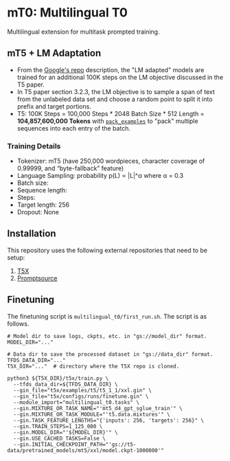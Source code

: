 # mT0: Multilingual T0

Multilingual extension for multitask prompted training.

## mT5 + LM Adaptation
- From the [Google's repo](https://github.com/google-research/text-to-text-transfer-transformer/blob/main/released_checkpoints.md#lm-adapted-t511lm100k) description, the "LM adapted" models are trained for an additional 100K steps on the LM objective discussed in the T5 paper.
- In T5 paper section 3.2.3, the LM objective is to sample a span of text from the unlabeled data set and choose a random point to split it into prefix and target portions. 
- T5: 100K Steps = 100,000 Steps * 2048 Batch Size * 512 Length = **104,857,600,000 Tokens** with [`pack_examples`](https://github.com/tensorflow/tensor2tensor/blob/2a33b152d7835af66a6d20afe7961751047e28dd/tensor2tensor/data_generators/generator_utils.py#L597) to "pack" multiple sequences into each entry of the batch.

### Training Details
- Tokenizer: mT5 (have 250,000 wordpieces, character coverage of 0.99999, and “byte-fallback” feature)
- Language Sampling: probability p(L) ∝ |L|^α where α = 0.3
- Batch size:
- Sequence length:
- Steps: 
- Target length: 256
- Dropout: None

## Installation

This repository uses the following external repositories that need to be setup:
1. [T5X](https://github.com/google-research/t5x)
2. [Promptsource](https://github.com/bigscience-workshop/promptsource)

## Finetuning

The finetuning script is `multilingual_t0/first_run.sh`. The script is as follows.

```
# Model dir to save logs, ckpts, etc. in "gs://model_dir" format.
MODEL_DIR="..."

# Data dir to save the processed dataset in "gs://data_dir" format.
TFDS_DATA_DIR="..."
T5X_DIR="..."  # directory where the T5X repo is cloned.

python3 ${T5X_DIR}/t5x/train.py \
  --tfds_data_dir=${TFDS_DATA_DIR} \
  --gin_file="t5x/examples/t5/t5_1_1/xxl.gin" \
  --gin_file="t5x/configs/runs/finetune.gin" \
  --module_import="multilingual_t0.tasks" \
  --gin.MIXTURE_OR_TASK_NAME="'mt5_d4_gpt_sglue_train'" \
  --gin.MIXTURE_OR_TASK_MODULE="'t5.data.mixtures'" \
  --gin.TASK_FEATURE_LENGTHS="{'inputs': 256, 'targets': 256}" \
  --gin.TRAIN_STEPS=1_125_000 \
  --gin.MODEL_DIR="'${MODEL_DIR}'" \
  --gin.USE_CACHED_TASKS=False \
  --gin.INITIAL_CHECKPOINT_PATH="'gs://t5-data/pretrained_models/mt5/xxl/model.ckpt-1000000'"
```

